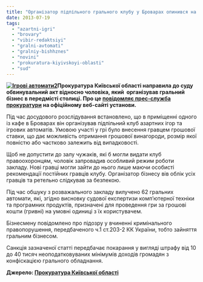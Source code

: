 ```yaml
---
title: "Організатор підпільного грального клубу у Броварах опинився на лаві підсудних"
date: 2013-07-19
tags: 
  - "azartni-igri"
  - "brovary"
  - "vibir-redaktsiyi"
  - "gralni-avtomati"
  - "gralniy-bishhznes"
  - "novini"
  - "prokuratura-kiyivskoyi-oblasti"
  - "sud"
---
```


**[![Ігрові автомати2](https://mpz.brovary.org/wp-content/uploads/2013/07/Igrovi-avtomati2.jpg)](https://mpz.brovary.org/wp-content/uploads/2013/07/Igrovi-avtomati2.jpg)Прокуратура Київської області направила до суду обвинувальний акт відносно чоловіка, який  організував гральний бізнес в передмісті столиці. Про це [повідомляє прес-служба прокуратури](http://www.kobl.gp.gov.ua/ua/news.html?_m=publications&_t=rec&id=123404) на офіційному веб-сайті установи.**

Під час досудового розслідування встановлено, що в приміщенні одного із кафе в Броварах він організував підпільний клуб азартних ігор та ігрових автоматів. Умовою участі у грі було внесення гравцем грошової ставки, що дає можливість отримання грошової винагороди, розмір якої повністю або частково залежить від випадковості.

Щоб не допустити до залу чужаків, які б могли видати клуб правоохоронцям, чоловік запровадив особливий режим роботи закладу. Нові гравці могли зайти до нього лише маючи особисті рекомендації постійних гравців клубу. Організатор бізнесу вів облік усіх гравців та ретельно слідкував за безпекою.

Під час обшуку з розважального закладу вилучено 62 гральних автомати, які, згідно висновку судової експертизи комп’ютерної техніки та програмних продуктів, призначені для проведення гри за грошові кошти (гривні) на умовні одиниці з їх користувачем.

Бізнесмену повідомлено про підозру у вчиненні кримінального правопорушення, передбаченого ч.1 ст.203-2 КК України, тобто зайняття гральним бізнесом.

Санкція зазначеної статті передбачає покарання у вигляді штрафу від 10 до 40 тисяч неоподатковуваних мінімумів доходів громадян з конфіскацією грального обладнання.

**Джерело: [Прокуратура Київської області](http://www.kobl.gp.gov.ua/ua/news.html?_m=publications&_t=rec&id=123404)**
